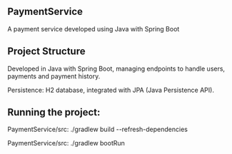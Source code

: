 ## PaymentService
A payment service developed using Java with Spring Boot

## Project Structure
Developed in Java with Spring Boot, managing endpoints to handle users, payments and payment history.

Persistence: H2 database, integrated with JPA (Java Persistence API).

## Running the project:

PaymentService/src: ./gradlew build --refresh-dependencies

PaymentService/src: ./gradlew bootRun

